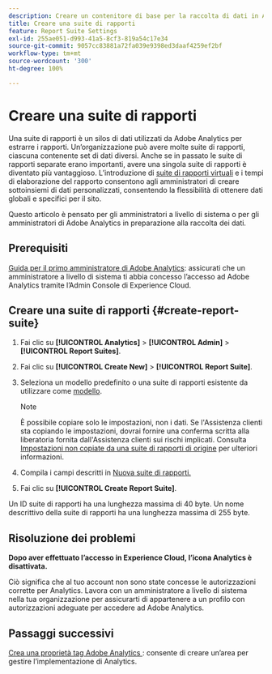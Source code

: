 ```yaml
---
description: Creare un contenitore di base per la raccolta di dati in Adobe Analytics
title: Creare una suite di rapporti
feature: Report Suite Settings
exl-id: 255ae051-d993-41a5-8cf3-819a54c17e34
source-git-commit: 9057cc83881a72fa039e9398ed3daaf4259ef2bf
workflow-type: tm+mt
source-wordcount: '300'
ht-degree: 100%

---
```


# Creare una suite di rapporti

Una suite di rapporti è un silos di dati utilizzati da Adobe Analytics per estrarre i rapporti. Un’organizzazione può avere molte suite di rapporti, ciascuna contenente set di dati diversi. Anche se in passato le suite di rapporti separate erano importanti, avere una singola suite di rapporti è diventato più vantaggioso. L’introduzione di [suite di rapporti virtuali](https://experienceleague.adobe.com/docs/analytics/components/virtual-report-suites/vrs-about.html?lang=it#virtual-report-suites) e i tempi di elaborazione del rapporto consentono agli amministratori di creare sottoinsiemi di dati personalizzati, consentendo la flessibilità di ottenere dati globali e specifici per il sito.

Questo articolo è pensato per gli amministratori a livello di sistema o per gli amministratori di Adobe Analytics in preparazione alla raccolta dei dati.

## Prerequisiti

[Guida per il primo amministratore di Adobe Analytics](/help/admin/admin-console/first-admin-guide.md): assicurati che un amministratore a livello di sistema ti abbia concesso l’accesso ad Adobe Analytics tramite l’Admin Console di Experience Cloud.

## Creare una suite di rapporti {#create-report-suite}

1. Fai clic su **[!UICONTROL Analytics]** > **[!UICONTROL Admin]** > **[!UICONTROL Report Suites]**.
1. Fai clic su **[!UICONTROL Create New]** > **[!UICONTROL Report Suite]**.
1. Seleziona un modello predefinito o una suite di rapporti esistente da utilizzare come [modello](/help/admin/admin/c-manage-report-suites/c-report-suite-templates/report-suite-templates.md).

   >[!NOTE]
   >
   >È possibile copiare solo le impostazioni, non i dati. Se l&#39;Assistenza clienti sta copiando le impostazioni, dovrai fornire una conferma scritta alla liberatoria fornita dall&#39;Assistenza clienti sui rischi implicati. Consulta [Impostazioni non copiate da una suite di rapporti di origine](/help/admin/admin/c-manage-report-suites/c-new-report-suite/settings-not-copied-from-rs.md) per ulteriori informazioni.

1. Compila i campi descritti in [Nuova suite di rapporti.](/help/admin/admin/c-manage-report-suites/c-new-report-suite/new-report-suite.md)
1. Fai clic su **[!UICONTROL Create Report Suite]**.

Un ID suite di rapporti ha una lunghezza massima di 40 byte. Un nome descrittivo della suite di rapporti ha una lunghezza massima di 255 byte.

## Risoluzione dei problemi

**Dopo aver effettuato l’accesso in Experience Cloud, l’icona Analytics è disattivata.**

Ciò significa che al tuo account non sono state concesse le autorizzazioni corrette per Analytics. Lavora con un amministratore a livello di sistema nella tua organizzazione per assicurarti di appartenere a un profilo con autorizzazioni adeguate per accedere ad Adobe Analytics.

## Passaggi successivi

[Crea una proprietà tag Adobe Analytics ](/help/implement/launch/create-analytics-property.md): consente di creare un’area per gestire l’implementazione di Analytics.
